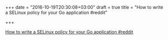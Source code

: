 +++
date = "2016-10-19T20:30:08+03:00"
draft = true
title = "How to write a SELinux policy for your Go application  #reddit"

+++

<p><a href="https://t.co/YBaAUD6lit">How to write a SELinux policy for your Go application  #reddit</a></p>

